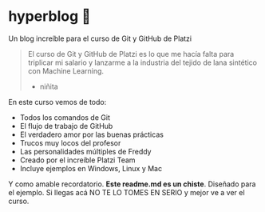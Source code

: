 # hyperblog 💚
Un blog increíble para el curso de Git y GitHub de Platzi
> El curso de Git y GitHub de Platzi es lo que me hacía falta para triplicar mi salario y lanzarme a la industria del tejido de lana sintético con Machine Learning.
>- niñita

En este curso vemos de todo:
* Todos los comandos de Git
* El flujo de trabajo de GitHub
* El verdadero amor por las buenas prácticas
* Trucos muy locos del profesor
* Las personalidades múltiples de Freddy
* Creado por el increíble Platzi Team
* Incluye ejemplos en Windows, Linux y Mac

Y como amable recordatorio. **Este readme.md es un chiste**. Diseñado para el ejemplo. Si llegas acá NO TE LO TOMES EN SERIO y mejor ve a ver el curso.

